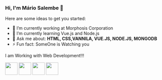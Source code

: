 ### Hi, I'm Mário Salembe 👋

Here are some ideas to get you started:

- 🔭 I’m currently working at Morphosis Corporation
- 🌱 I’m currently learning Vue.js and Node.js
- 💬 Ask me about: <strong>HTML, CSS,VANNILA, VUE.JS, NODE.JS, MONGODB</strong>
- ⚡ Fun fact: SomeOne is Watching you

<p>
  I am Working with Web Development!!!
</p>
<div>
  <img src="https://cdn.jsdelivr.net/gh/devicons/devicon/icons/nodejs/nodejs-original.svg" width="40" height="40" />
  <img src="https://cdn.jsdelivr.net/gh/devicons/devicon/icons/vuejs/vuejs-original.svg"  width="40" height="40"  />
  <img src="https://cdn.jsdelivr.net/gh/devicons/devicon/icons/tailwindcss/tailwindcss-plain.svg" width="40" height="40" />
  <img src="https://cdn.jsdelivr.net/gh/devicons/devicon/icons/mongodb/mongodb-plain-wordmark.svg" width="40" height="40" />
</div>
